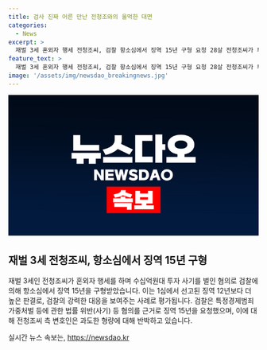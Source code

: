 ```yaml
---
title: 검사 진짜 어른 만난 전청조와의 울먹한 대면
categories:
  - News
excerpt: >
  재벌 3세 혼외자 행세 전청조씨, 검찰 항소심에서 징역 15년 구형 요청 28살 전청조씨가 투자 사기 등 혐의로 재판을 받고 있다. 검찰은 항소심에서 징역 15년을 요청했으며, 전씨는 직접 발언하여 사죄하고 반성을 털어놨다. 그는 사랑 결핍으로 피해자들에게 피해를 입힌 것을 인정하면서, 피해자들에게 사죄하고 회복을 위해 노력할 것이라고 밝혔다. 또한, 입은 형량에 대해 반성하며 상대적으로 가벼운 혐의를 받은 이모씨에게까지 자신을 비판했다. 이 같은 발언은 9월에 열리는 항소심에서 어떤 판결이 내려질지 긴장감을 높였다.
feature_text: >
  재벌 3세 혼외자 행세 전청조씨, 검찰 항소심에서 징역 15년 구형 요청 28살 전청조씨가 투자 사기 등 혐의로 재판을 받고 있다. 검찰은 항소심에서 징역 15년을 요청했으며, 전씨는 직접 발언하여 사죄하고 반성을 털어놨다. 그는 사랑 결핍으로 피해자들에게 피해를 입힌 것을 인정하면서, 피해자들에게 사죄하고 회복을 위해 노력할 것이라고 밝혔다. 또한, 입은 형량에 대해 반성하며 상대적으로 가벼운 혐의를 받은 이모씨에게까지 자신을 비판했다. 이 같은 발언은 9월에 열리는 항소심에서 어떤 판결이 내려질지 긴장감을 높였다.
image: '/assets/img/newsdao_breakingnews.jpg'
---
```


<p><img src="/assets/img/newsdao_breakingnews.jpg" alt="ranknews 속보" /></p>

<h2 data-ke-size="size26">재벌 3세 전청조씨, 항소심에서 징역 15년 구형</h2>

<p data-ke-size="size16">재벌 3세인 전청조씨가 혼외자 행세를 하며 수십억원대 투자 사기를 벌인 혐의로 검찰에 의해 항소심에서 징역 15년을 구형받았습니다. 이는 1심에서 선고된 징역 12년보다 더 높은 판결로, 검찰의 강력한 대응을 보여주는 사례로 평가됩니다. 검찰은 특정경제범죄 가중처벌 등에 관한 법률 위반(사기) 등 혐의를 근거로 징역 15년을 요청했으며, 이에 대해 전청조씨 측 변호인은 과도한 형량에 대해 반박하고 있습니다. </p>
실시간 뉴스 속보는, <a href="https://newsdao.kr" rel="dofollow">https://newsdao.kr</a>


